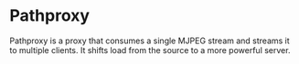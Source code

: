 # Pathproxy

Pathproxy is a proxy that consumes a single MJPEG stream and streams it to multiple clients. It shifts load from the source to a more powerful server.
